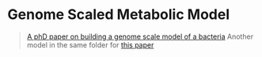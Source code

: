 # Genome Scaled Metabolic Model

> [A phD paper on building a genome scale model of a bacteria](file:///Users/wangchuyao/Documents/seminars/mfa/genome%20scale%20metabolic%20model/Model-Guided%20Systems%20Metabolic%20Engineering%20of%20Clostridium%20thermoc.pdf)
> Another model in the same folder for [this paper](https://pubs.rsc.org/en/content/articlelanding/2015/ib/c5ib00095e)

